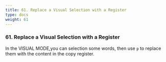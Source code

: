 ```yaml
---
title: 61. Replace a Visual Selection with a Register
type: docs
weight: 61
---
```


### 61. Replace a Visual Selection with a Register

In the VISUAL MODE,you can selection some words, then use `p` to replace them with the content in the copy register.
